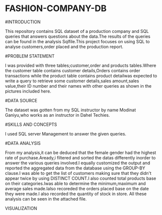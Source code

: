 # FASHION-COMPANY-DB

#INTRODUCTION

This repository contains SQL dataset of a production company and SQL queries that answers questions about the data.The results of the queries can be found in the analysis Sqlfile.This project focuses on using SQL to analyse customers,order placed and the production report.

#PROBLEM STATEMENT

I was  provided with three tables;customer,order and products tables.Where the customer table contains customer details,Orders contains order transactions while the product table contains product detailwas expected to write a query to retrieve some customer details,sales amount,sales value,their ID number and their names with other queries as shown in the pictures included here.

#DATA SOURCE

The dataset was gotten from my SQL instructor by name Modinat Ganiyu,who works as an instructor in Dahel Techies.

#SKILLS AND CONCEPTS

I used SQL server Management to answer the given queries.

#DATA ANALYSIS

From my analysis,it can be deduced that the female gender had the highest rate of purchase.Aready,i filtered and sorted the datas differently inorder to answer the various queries involved.I equally customized the output and reported the aggregated data from the database using the GROUP-BY clause.I was able to get the list of customers making sure that they didn't appear twice by using DISTINCT COUNT.I also counted total products base on their categories.Iwas able to determine the minimum,maximum and average sales made.Ialso recoreded the orders placed base on the date they were made.I also recorded the quantity of stock in store.
All these analysis can be seen in the attached file.

VISUALIZATION






